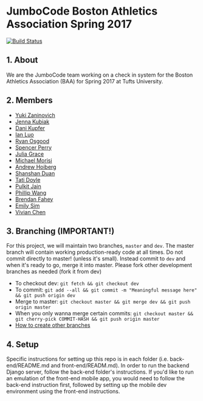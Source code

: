 # JumboCode Boston Athletics Association Spring 2017

[![Build Status](https://travis-ci.org/jumbocodespring2017/bostonathleticsassociation.svg?branch=dev)](https://travis-ci.org/jumbocodespring2017/bostonathleticsassociation)
## 1. About

We are the JumboCode team working on a check in system for the Boston Athletics Association (BAA) for Spring 2017 at Tufts University.

## 2. Members

* [Yuki Zaninovich](https://github.com/yzan424)
* [Jenna Kubiak](https://github.com/jkubia03)
* [Dani Kupfer](https://github.com/dkupfer)
* [Ian Luo](https://github.com/holeyness)
* [Ryan Osgood](https://github.com/ryan-0)
* [Spencer Perry](https://github.com/sperrys)
* [Julia Grace](https://github.com/jgrace03)
* [Michael Morisi](https://github.com/mcmorisi)
* [Andrew Hoiberg](https://github.com/ahoiberg)
* [Shanshan Duan](https://www.linkedin.com/in/shanshan-duan-b0a32ba5)
* [Tati Doyle](https://github.com/tdoyle01)
* [Pulkit Jain](https://github.com/pulkitjain10)
* [Phillip Wang](https://github.com/Philipwzj)
* [Brendan Fahey](https://github.com/bmfahey)
* [Emily Sim](https://github.com/emily-sim)
* [Vivian Chen](https://github.com/vivianchen896)

## 3. Branching (IMPORTANT!)

For this project, we will maintain two branches, `master` and `dev`. The master branch will contain working production-ready code at all times. Do not commit directly to master! (unless it's small). Instead commit to `dev` and when it's ready to go, merge it into master. Please fork other development branches as needed (fork it from dev)

* To checkout dev: `git fetch && git checkout dev`
* To commit: `git add --all && git commit -m "Meaningful message here" && git push origin dev`
* Merge to master: `git checkout master && git merge dev && git push origin master`
* When you only wanna merge certain commits: `git checkout master && git cherry-pick COMMIT-HASH && git push origin master`
* [How to create other branches](http://stackoverflow.com/questions/1519006/how-do-you-create-a-remote-git-branchgit )


## 4. Setup
Specific instructions for setting up this repo is in each folder (i.e. back-end/README.md and front-end/READM.md). In order to run the backend Django server, follow the back-end folder's instructions. If you'd like to run an emulation of the front-end mobile app, you would need to follow the back-end instruction first, followed by setting up the mobile dev environment using the front-end instructions.